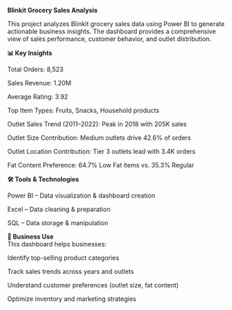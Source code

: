 **Blinkit Grocery Sales Analysis**

This project analyzes Blinkit grocery sales data using Power BI to generate actionable business insights.
The dashboard provides a comprehensive view of sales performance, customer behavior, and outlet distribution.

**📊 Key Insights**

Total Orders: 8,523

Sales Revenue: 1.20M

Average Rating: 3.92

Top Item Types: Fruits, Snacks, Household products

Outlet Sales Trend (2011–2022): Peak in 2018 with 205K sales

Outlet Size Contribution: Medium outlets drive 42.6% of orders

Outlet Location Contribution: Tier 3 outlets lead with 3.4K orders

Fat Content Preference: 64.7% Low Fat items vs. 35.3% Regular

**🛠 Tools & Technologies**

Power BI – Data visualization & dashboard creation

Excel – Data cleaning & preparation

SQL – Data storage & manipulation

**🎯 Business Use**         
This dashboard helps businesses:

Identify top-selling product categories

Track sales trends across years and outlets

Understand customer preferences (outlet size, fat content)

Optimize inventory and marketing strategies




